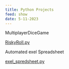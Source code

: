 ```yaml
---
title: Python Projects
feed: show
date: 5-11-2023
---
```

MultiplayerDiceGame<br>

<a href="https://github.com/RedStoutheart/Python-Projects/blob/main/RiskyRoll.py" target="_blank">RiskyRoll.py</a>



Automated exel Spreadsheet<br>

<a href="https://github.com/RedStoutheart/Python-Projects/blob/main/Exel-Spreadsheet.py" target="_blank">exel_spredsheet.py</a>
